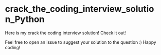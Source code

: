 # crack_the_coding_interview_solution_Python

Here is my crack the coding interview solution! Check it out! 

Feel free to open an issue to suggest your solution to the question :) Happy coding!
